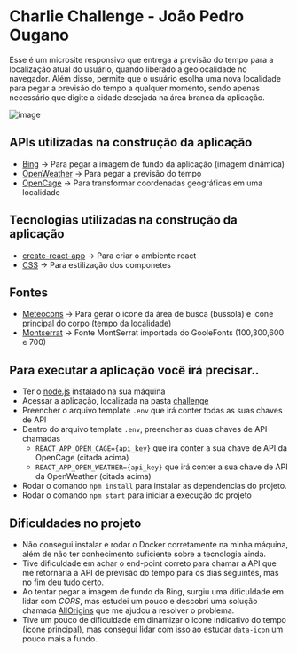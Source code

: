 # Charlie Challenge - João Pedro Ougano

Esse é um microsite responsivo que entrega a previsão do tempo para a localização atual do usuário, quando liberado a geolocalidade no navegador. Além disso, permite que o usuário esolha uma nova localidade para pegar a previsão do tempo a qualquer momento, sendo apenas necessário que digite a cidade desejada na área branca da aplicação.

![image](https://user-images.githubusercontent.com/87842758/171546761-00e1724c-80dc-407d-9230-3cd573ff8628.png)


## APIs utilizadas na construção da aplicação

- [Bing](https://www.bing.com/HPImageArchive.aspx?format=js&idx=0&n=1&mkt=pt-BR) -> Para pegar a imagem de fundo da aplicação (imagem dinâmica)
- [OpenWeather](https://openweathermap.org/) -> Para pegar a previsão do tempo
- [OpenCage](https://opencagedata.com/api) -> Para transformar coordenadas geográficas em uma localidade

##  Tecnologias utilizadas na construção da aplicação

- [create-react-app](https://create-react-app.dev/) -> Para criar o ambiente react
- [CSS](https://developer.mozilla.org/pt-BR/docs/Web/CSS) -> Para estilização dos componetes

## Fontes 

- [Meteocons](https://www.alessioatzeni.com/meteocons/) -> Para gerar o icone da área de busca (bussola) e icone principal do corpo (tempo da localidade)
- [Montserrat](https://fonts.google.com/) -> Fonte MontSerrat importada do GooleFonts (100,300,600 e 700)

## Para executar a aplicação você irá precisar..

- Ter o [node.js](https://nodejs.org/en/) instalado na sua máquina
- Acessar a aplicação, localizada na pasta [challenge](https://github.com/JPougano/challenge-charlie/tree/master/challenge)
- Preencher o arquivo template `.env` que irá conter todas as suas chaves de API
- Dentro do arquivo template `.env`, preencher as duas chaves de API chamadas
    -    `REACT_APP_OPEN_CAGE={api_key}` que irá conter a sua chave de API da OpenCage (citada acima)
    -    `REACT_APP_OPEN_WEATHER={api_key}` que irá conter a sua chave de API da OpenWeather (citada acima)
- Rodar o comando `npm install` para instalar as dependencias do projeto.
- Rodar o comando `npm start` para iniciar a execução do projeto 

## Dificuldades no projeto

- Não consegui instalar e rodar o Docker corretamente na minha máquina, além de não ter conhecimento suficiente sobre a tecnologia ainda.
- Tive dificuldade em achar o end-point correto para chamar a API que me retornaria a API de previsão do tempo para os dias seguintes, mas no fim deu tudo certo.
- Ao tentar pegar a imagem de fundo da Bing, surgiu uma dificuldade em lidar com *CORS*, mas estudei um pouco e descobri uma solução chamada [AllOrigins](https://allorigins.win/) que me ajudou a resolver o problema.
- Tive um pouco de dificuldade em dinamizar o icone indicativo do tempo (icone principal), mas consegui lidar com isso ao estudar `data-icon` um pouco mais a fundo.
